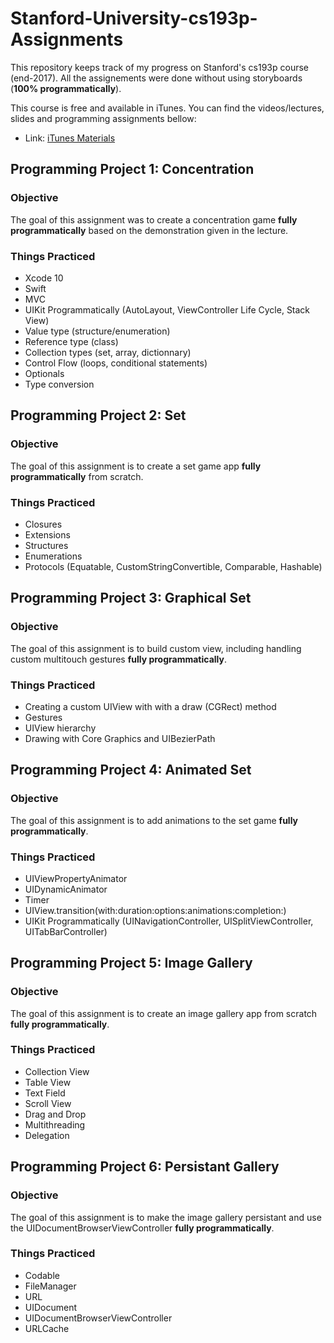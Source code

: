 # Stanford-University-cs193p-Assignments

This repository keeps track of my progress on Stanford's cs193p course (end-2017). All the assignements were done without using storyboards (**100% programmatically**).

This course is free and available in iTunes. You can find the videos/lectures, slides and programming assignments bellow: 
* Link: [iTunes Materials](https://itunes.apple.com/vn/course/developing-ios-11-apps-with-swift/id1309275316)

## Programming Project 1: Concentration

### Objective

The goal of this assignment was to create a concentration game **fully programmatically** based on the demonstration given in the lecture.

### Things Practiced

* Xcode 10
* Swift
* MVC
* UIKit Programmatically (AutoLayout, ViewController Life Cycle, Stack View) 
* Value type (structure/enumeration)
* Reference type (class) 
* Collection types (set, array, dictionnary)
* Control Flow (loops, conditional statements) 
* Optionals 
* Type conversion 

## Programming Project 2: Set 

### Objective 

The goal of this assignment is to create a set game app **fully programmatically** from scratch. 

### Things Practiced

* Closures 
* Extensions
* Structures 
* Enumerations
* Protocols (Equatable, CustomStringConvertible, Comparable, Hashable)

## Programming Project 3: Graphical Set

### Objective 

The goal of this assignment is to build custom view, including handling custom multitouch gestures **fully programmatically**. 

### Things Practiced

* Creating a custom UIView with with a draw (CGRect) method 
* Gestures 
* UIView hierarchy 
* Drawing with Core Graphics and UIBezierPath 

## Programming Project 4: Animated Set

### Objective 

The goal of this assignment is to add animations to the set game **fully programmatically**.

### Things Practiced

* UIViewPropertyAnimator
* UIDynamicAnimator 
* Timer 
* UIView.transition(with:duration:options:animations:completion:)
* UIKit Programmatically (UINavigationController, UISplitViewController, UITabBarController)

## Programming Project 5: Image Gallery 

### Objective 

The goal of this assignment is to create an image gallery app from scratch **fully programmatically**.

### Things Practiced

* Collection View 
* Table View 
* Text Field 
* Scroll View 
* Drag and Drop 
* Multithreading 
* Delegation

## Programming Project 6: Persistant Gallery

### Objective 

The goal of this assignment is to make the image gallery persistant and use the UIDocumentBrowserViewController **fully programmatically**.

### Things Practiced

* Codable 
* FileManager 
* URL 
* UIDocument 
* UIDocumentBrowserViewController 
* URLCache
